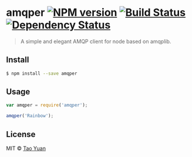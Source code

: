 # amqper [![NPM version][npm-image]][npm-url] [![Build Status][travis-image]][travis-url] [![Dependency Status][daviddm-image]][daviddm-url]
> A simple and elegant AMQP client for node based on amqplib.


## Install

```sh
$ npm install --save amqper
```


## Usage

```js
var amqper = require('amqper');

amqper('Rainbow');
```

## License

MIT © [Tao Yuan]()


[npm-image]: https://badge.fury.io/js/amqper.svg
[npm-url]: https://npmjs.org/package/amqper
[travis-image]: https://travis-ci.org/taoyuan/amqper.svg?branch=master
[travis-url]: https://travis-ci.org/taoyuan/amqper
[daviddm-image]: https://david-dm.org/taoyuan/amqper.svg?theme=shields.io
[daviddm-url]: https://david-dm.org/taoyuan/amqper
